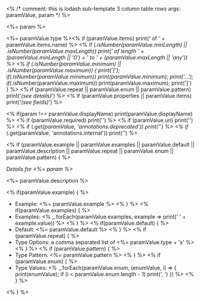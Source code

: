<% /* comment: this is lodash sub-template 3 column table rows args: paramValue, param */ %>

<tr>
    <td><%= param %></td>
    <td>

<%= paramValue.type %><% if (paramValue.items) print(' of ' + paramValue.items.name) %>
<% if (_.isNumber(paramValue.minLength) || _.isNumber(paramValue.maxLength)) print(' of length ' + (paramValue.minLength || '0') + ' to ' + (paramValue.maxLength || 'any')) %>
<% if (_.isNumber(paramValue.minimum) || _.isNumber(paramValue.maximum)) {
  print('[');
  if(_.isNumber(paramValue.minimum)) print(paramValue.minimum);
  print('...');
  if(_.isNumber(paramValue.maximum)) print(paramValue.maximum);
  print(']')
}
%>
<% if (paramValue.repeat ||
  paramValue.enum ||
  paramValue.pattern) print('_(see details)_') %>
<% if (paramValue.properties || paramValue.items) print('_(see fields)_') %>

</td>
    <td>

<% if(param !== paramValue.displayName) print(paramValue.displayName) %>
<% if (paramValue.required) print('<Badge text="required" type="warn" />') %>
<% if (paramValue.uri) print('<Badge text="uri" type="tip" />') %>
<% if (_.get(paramValue, 'annotations.deprecated')) print('<Badge text="deprecated" type="error" />') %>
<% if (_.get(paramValue, 'annotations.internal')) print('<Badge text="internal" type="error" />') %>

</td>
  </tr>

<% if (paramValue.example ||
  paramValue.examples ||
  paramValue.default ||
  paramValue.description ||
  paramValue.repeat ||
  paramValue.enum ||
  paramValue.pattern) { %>

<tr>
    <td colspan="3">

_Details for <%= param %>_

<%= paramValue.description %>

<% if(paramValue.example) { %>
* Example: <%= paramValue.example %>
<% } %>
<% if(paramValue.examples) { %>
* Examples: <% _.forEach(paramValue.examples, example => print(' ' + example.value)) %>
<% } %>
<% if(paramValue.default) { %>
* Default: <%= paramValue.default %>
<% } %>
<% if (paramValue.repeat) { %>
* Type Options: a comma separated list of <%= paramValue.type + 's' %>
<% } %>
<% if (paramValue.pattern) { %>
* Type Pattern: <%= paramValue.pattern %>
<% } %>
<% if (paramValue.enum) { %>
* Type Values: <% _.forEach(paramValue.enum, (enumValue, i) => { print(enumValue); if (i < paramValue.enum.length - 1) print(', ') }) %>
<% } %>

</td>
  </tr>

<% } %>
